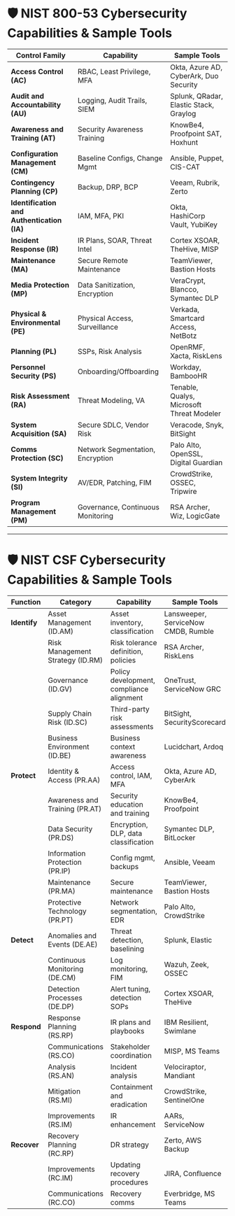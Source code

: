 
# 🛡️ NIST 800-53 Cybersecurity Capabilities & Sample Tools

| Control Family | Capability | Sample Tools |
|----------------|------------|---------------|
| **Access Control (AC)** | RBAC, Least Privilege, MFA | Okta, Azure AD, CyberArk, Duo Security |
| **Audit and Accountability (AU)** | Logging, Audit Trails, SIEM | Splunk, QRadar, Elastic Stack, Graylog |
| **Awareness and Training (AT)** | Security Awareness Training | KnowBe4, Proofpoint SAT, Hoxhunt |
| **Configuration Management (CM)** | Baseline Configs, Change Mgmt | Ansible, Puppet, CIS-CAT |
| **Contingency Planning (CP)** | Backup, DRP, BCP | Veeam, Rubrik, Zerto |
| **Identification and Authentication (IA)** | IAM, MFA, PKI | Okta, HashiCorp Vault, YubiKey |
| **Incident Response (IR)** | IR Plans, SOAR, Threat Intel | Cortex XSOAR, TheHive, MISP |
| **Maintenance (MA)** | Secure Remote Maintenance | TeamViewer, Bastion Hosts |
| **Media Protection (MP)** | Data Sanitization, Encryption | VeraCrypt, Blancco, Symantec DLP |
| **Physical & Environmental (PE)** | Physical Access, Surveillance | Verkada, Smartcard Access, NetBotz |
| **Planning (PL)** | SSPs, Risk Analysis | OpenRMF, Xacta, RiskLens |
| **Personnel Security (PS)** | Onboarding/Offboarding | Workday, BambooHR |
| **Risk Assessment (RA)** | Threat Modeling, VA | Tenable, Qualys, Microsoft Threat Modeler |
| **System Acquisition (SA)** | Secure SDLC, Vendor Risk | Veracode, Snyk, BitSight |
| **Comms Protection (SC)** | Network Segmentation, Encryption | Palo Alto, OpenSSL, Digital Guardian |
| **System Integrity (SI)** | AV/EDR, Patching, FIM | CrowdStrike, OSSEC, Tripwire |
| **Program Management (PM)** | Governance, Continuous Monitoring | RSA Archer, Wiz, LogicGate |

---

# 🛡️ NIST CSF Cybersecurity Capabilities & Sample Tools

| Function | Category | Capability | Sample Tools |
|----------|----------|------------|---------------|
| **Identify** | Asset Management (ID.AM) | Asset inventory, classification | Lansweeper, ServiceNow CMDB, Rumble |
|  | Risk Management Strategy (ID.RM) | Risk tolerance definition, policies | RSA Archer, RiskLens |
|  | Governance (ID.GV) | Policy development, compliance alignment | OneTrust, ServiceNow GRC |
|  | Supply Chain Risk (ID.SC) | Third-party risk assessments | BitSight, SecurityScorecard |
|  | Business Environment (ID.BE) | Business context awareness | Lucidchart, Ardoq |
| **Protect** | Identity & Access (PR.AA) | Access control, IAM, MFA | Okta, Azure AD, CyberArk |
|  | Awareness and Training (PR.AT) | Security education and training | KnowBe4, Proofpoint |
|  | Data Security (PR.DS) | Encryption, DLP, data classification | Symantec DLP, BitLocker |
|  | Information Protection (PR.IP) | Config mgmt, backups | Ansible, Veeam |
|  | Maintenance (PR.MA) | Secure maintenance | TeamViewer, Bastion Hosts |
|  | Protective Technology (PR.PT) | Network segmentation, EDR | Palo Alto, CrowdStrike |
| **Detect** | Anomalies and Events (DE.AE) | Threat detection, baselining | Splunk, Elastic |
|  | Continuous Monitoring (DE.CM) | Log monitoring, FIM | Wazuh, Zeek, OSSEC |
|  | Detection Processes (DE.DP) | Alert tuning, detection SOPs | Cortex XSOAR, TheHive |
| **Respond** | Response Planning (RS.RP) | IR plans and playbooks | IBM Resilient, Swimlane |
|  | Communications (RS.CO) | Stakeholder coordination | MISP, MS Teams |
|  | Analysis (RS.AN) | Incident analysis | Velociraptor, Mandiant |
|  | Mitigation (RS.MI) | Containment and eradication | CrowdStrike, SentinelOne |
|  | Improvements (RS.IM) | IR enhancement | AARs, ServiceNow |
| **Recover** | Recovery Planning (RC.RP) | DR strategy | Zerto, AWS Backup |
|  | Improvements (RC.IM) | Updating recovery procedures | JIRA, Confluence |
|  | Communications (RC.CO) | Recovery comms | Everbridge, MS Teams |



